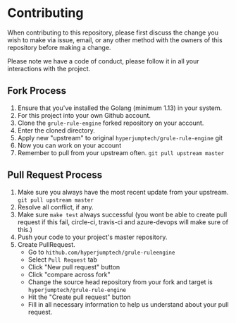 # Contributing

When contributing to this repository, please first discuss the change you wish to make via issue,
email, or any other method with the owners of this repository before making a change. 

Please note we have a code of conduct, please follow it in all your interactions with the project.

## Fork Process

1. Ensure that you've installed the Golang (minimum 1.13) in your system.
2. For this project into your own Github account.
3. Clone the `grule-rule-engine` forked repository on your account.
4. Enter the cloned directory.
5. Apply new "upstream" to original `hyperjumptech/grule-rule-engine` git 
4. Now you can work on your account
5. Remember to pull from your upstream often. `git pull upstream master`

## Pull Request Process

1. Make sure you always have the most recent update from your upstream. `git pull upstream master`
2. Resolve all conflict, if any.
3. Make sure `make test` always successful (you wont be able to create pull request if this fail, circle-ci, travis-ci and azure-devops will make sure of this.)
4. Push your code to your project's master repository.
5. Create PullRequest. 
    * Go to `hithub.com/hyperjumptech/grule-ruleengine`
    * Select `Pull Request` tab
    * Click "New pull request" button
    * Click "compare across fork"
    * Change the source head repository from your fork and target is `hyperjumptech/grule-rule-engine`
    * Hit the "Create pull request" button
    * Fill in all necessary information to help us understand about your pull request.  


